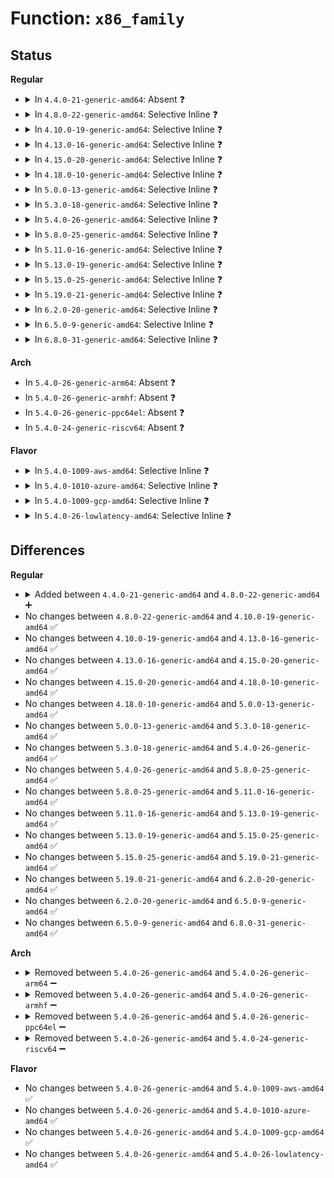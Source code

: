 # Function: <code>x86_family</code>

## Status
<b>Regular</b>
<ul>
<li>
<details>
<summary>In <code>4.4.0-21-generic-amd64</code>: Absent ❓</summary>

```json
{
  "name": "x86_family",
  "collision_type": "Unique Static",
  "inline_type": "Full",
  "funcs": [
    {
      "addr": 18446744071595019827,
      "name": "x86_family",
      "external": false,
      "loc": "arch/x86/include/asm/microcode.h:133",
      "file": "arch/x86/kernel/cpu/microcode/core.c",
      "inline": "declared, inlined",
      "caller_inline": [
        "arch/x86/kernel/cpu/microcode/core.c:load_ucode_bsp",
        "arch/x86/kernel/cpu/microcode/core.c:load_ucode_ap",
        "arch/x86/kernel/cpu/microcode/core.c:reload_early_microcode"
      ],
      "caller_func": []
    }
  ],
  "symbols": []
}
```
</details>
</li>
<li>
<details>
<summary>In <code>4.8.0-22-generic-amd64</code>: Selective Inline ❓</summary>

```c
unsigned int x86_family(unsigned int sig)
```

```json
{
  "name": "x86_family",
  "collision_type": "Unique Global",
  "inline_type": "Selective",
  "funcs": [
    {
      "addr": 18446744071583288757,
      "name": "x86_family",
      "external": true,
      "loc": "arch/x86/lib/cpu.c:4",
      "file": "arch/x86/lib/cpu.c",
      "inline": "not declared, inlined",
      "caller_inline": [
        "arch/x86/lib/cpu.c:x86_model"
      ],
      "caller_func": [
        "arch/x86/kernel/cpu/microcode/core.c:reload_early_microcode",
        "arch/x86/kernel/cpu/microcode/core.c:load_ucode_ap",
        "arch/x86/kernel/cpu/microcode/core.c:load_ucode_bsp",
        "arch/x86/kernel/cpu/microcode/intel.c:collect_cpu_info_early",
        "arch/x86/kernel/cpu/microcode/intel.c:load_ucode_intel_bsp"
      ]
    }
  ],
  "symbols": [
    {
      "addr": 18446744071583288704,
      "name": "x86_family",
      "section": ".text",
      "bind": "STB_GLOBAL",
      "size": 35
    }
  ]
}
```
</details>
</li>
<li>
<details>
<summary>In <code>4.10.0-19-generic-amd64</code>: Selective Inline ❓</summary>

```c
unsigned int x86_family(unsigned int sig)
```

```json
{
  "name": "x86_family",
  "collision_type": "Unique Global",
  "inline_type": "Selective",
  "funcs": [
    {
      "addr": 18446744071583407413,
      "name": "x86_family",
      "external": true,
      "loc": "arch/x86/lib/cpu.c:4",
      "file": "arch/x86/lib/cpu.c",
      "inline": "not declared, inlined",
      "caller_inline": [
        "arch/x86/lib/cpu.c:x86_model"
      ],
      "caller_func": [
        "arch/x86/kernel/cpu/microcode/core.c:reload_early_microcode",
        "arch/x86/kernel/cpu/microcode/core.c:load_ucode_ap",
        "arch/x86/kernel/cpu/microcode/core.c:load_ucode_bsp",
        "arch/x86/kernel/cpu/microcode/intel.c:load_builtin_intel_microcode",
        "arch/x86/kernel/cpu/microcode/intel.c:collect_cpu_info_early",
        "arch/x86/kernel/cpu/microcode/intel.c:scan_microcode",
        "arch/x86/kernel/cpu/microcode/intel.c:scan_microcode",
        "arch/x86/kernel/cpu/microcode/intel.c:scan_microcode",
        "arch/x86/kernel/cpu/microcode/intel.c:scan_microcode",
        "arch/x86/kernel/cpu/microcode/intel.c:scan_microcode"
      ]
    }
  ],
  "symbols": [
    {
      "addr": 18446744071583407360,
      "name": "x86_family",
      "section": ".text",
      "bind": "STB_GLOBAL",
      "size": 35
    }
  ]
}
```
</details>
</li>
<li>
<details>
<summary>In <code>4.13.0-16-generic-amd64</code>: Selective Inline ❓</summary>

```c
unsigned int x86_family(unsigned int sig)
```

```json
{
  "name": "x86_family",
  "collision_type": "Unique Global",
  "inline_type": "Selective",
  "funcs": [
    {
      "addr": 18446744071588264101,
      "name": "x86_family",
      "external": true,
      "loc": "arch/x86/lib/cpu.c:4",
      "file": "arch/x86/lib/cpu.c",
      "inline": "not declared, inlined",
      "caller_inline": [
        "arch/x86/lib/cpu.c:x86_model"
      ],
      "caller_func": [
        "arch/x86/kernel/cpu/microcode/core.c:reload_early_microcode",
        "arch/x86/kernel/cpu/microcode/core.c:reload_early_microcode",
        "arch/x86/kernel/cpu/microcode/core.c:reload_early_microcode",
        "arch/x86/kernel/cpu/microcode/core.c:load_ucode_ap",
        "arch/x86/kernel/cpu/microcode/core.c:load_ucode_ap",
        "arch/x86/kernel/cpu/microcode/core.c:load_ucode_bsp",
        "arch/x86/kernel/cpu/microcode/core.c:load_ucode_bsp",
        "arch/x86/kernel/cpu/microcode/intel.c:load_builtin_intel_microcode",
        "arch/x86/kernel/cpu/microcode/intel.c:collect_cpu_info_early",
        "arch/x86/kernel/cpu/microcode/intel.c:scan_microcode",
        "arch/x86/kernel/cpu/microcode/intel.c:scan_microcode",
        "arch/x86/kernel/cpu/microcode/intel.c:scan_microcode",
        "arch/x86/kernel/cpu/microcode/intel.c:scan_microcode",
        "arch/x86/kernel/cpu/microcode/intel.c:scan_microcode",
        "arch/x86/kernel/cpu/microcode/amd.c:__load_ucode_amd",
        "arch/x86/kernel/cpu/microcode/amd.c:save_microcode_in_initrd_amd"
      ]
    }
  ],
  "symbols": [
    {
      "addr": 18446744071588264048,
      "name": "x86_family",
      "section": ".text",
      "bind": "STB_GLOBAL",
      "size": 36
    }
  ]
}
```
</details>
</li>
<li>
<details>
<summary>In <code>4.15.0-20-generic-amd64</code>: Selective Inline ❓</summary>

```c
unsigned int x86_family(unsigned int sig)
```

```json
{
  "name": "x86_family",
  "collision_type": "Unique Global",
  "inline_type": "Selective",
  "funcs": [
    {
      "addr": 18446744071588816629,
      "name": "x86_family",
      "external": true,
      "loc": "arch/x86/lib/cpu.c:4",
      "file": "arch/x86/lib/cpu.c",
      "inline": "not declared, inlined",
      "caller_inline": [
        "arch/x86/lib/cpu.c:x86_model"
      ],
      "caller_func": [
        "arch/x86/kernel/cpu/microcode/core.c:reload_early_microcode",
        "arch/x86/kernel/cpu/microcode/core.c:reload_early_microcode",
        "arch/x86/kernel/cpu/microcode/core.c:reload_early_microcode",
        "arch/x86/kernel/cpu/microcode/core.c:load_ucode_ap",
        "arch/x86/kernel/cpu/microcode/core.c:load_ucode_ap",
        "arch/x86/kernel/cpu/microcode/core.c:load_ucode_bsp",
        "arch/x86/kernel/cpu/microcode/core.c:load_ucode_bsp",
        "arch/x86/kernel/cpu/microcode/intel.c:load_builtin_intel_microcode",
        "arch/x86/kernel/cpu/microcode/intel.c:collect_cpu_info_early",
        "arch/x86/kernel/cpu/microcode/intel.c:scan_microcode",
        "arch/x86/kernel/cpu/microcode/intel.c:scan_microcode",
        "arch/x86/kernel/cpu/microcode/intel.c:scan_microcode",
        "arch/x86/kernel/cpu/microcode/intel.c:scan_microcode",
        "arch/x86/kernel/cpu/microcode/intel.c:scan_microcode",
        "arch/x86/kernel/cpu/microcode/amd.c:__load_ucode_amd",
        "arch/x86/kernel/cpu/microcode/amd.c:save_microcode_in_initrd_amd"
      ]
    }
  ],
  "symbols": [
    {
      "addr": 18446744071588816576,
      "name": "x86_family",
      "section": ".text",
      "bind": "STB_GLOBAL",
      "size": 36
    }
  ]
}
```
</details>
</li>
<li>
<details>
<summary>In <code>4.18.0-10-generic-amd64</code>: Selective Inline ❓</summary>

```c
unsigned int x86_family(unsigned int sig)
```

```json
{
  "name": "x86_family",
  "collision_type": "Unique Global",
  "inline_type": "Selective",
  "funcs": [
    {
      "addr": 18446744071589194757,
      "name": "x86_family",
      "external": true,
      "loc": "arch/x86/lib/cpu.c:4",
      "file": "arch/x86/lib/cpu.c",
      "inline": "not declared, inlined",
      "caller_inline": [
        "arch/x86/lib/cpu.c:x86_model"
      ],
      "caller_func": [
        "arch/x86/kernel/cpu/microcode/core.c:reload_early_microcode",
        "arch/x86/kernel/cpu/microcode/core.c:reload_early_microcode",
        "arch/x86/kernel/cpu/microcode/core.c:reload_early_microcode",
        "arch/x86/kernel/cpu/microcode/core.c:load_ucode_ap",
        "arch/x86/kernel/cpu/microcode/core.c:load_ucode_ap",
        "arch/x86/kernel/cpu/microcode/core.c:load_ucode_bsp",
        "arch/x86/kernel/cpu/microcode/core.c:load_ucode_bsp",
        "arch/x86/kernel/cpu/microcode/intel.c:load_builtin_intel_microcode",
        "arch/x86/kernel/cpu/microcode/intel.c:collect_cpu_info_early",
        "arch/x86/kernel/cpu/microcode/intel.c:scan_microcode",
        "arch/x86/kernel/cpu/microcode/intel.c:scan_microcode",
        "arch/x86/kernel/cpu/microcode/intel.c:scan_microcode",
        "arch/x86/kernel/cpu/microcode/intel.c:scan_microcode",
        "arch/x86/kernel/cpu/microcode/intel.c:scan_microcode",
        "arch/x86/kernel/cpu/microcode/amd.c:__load_ucode_amd",
        "arch/x86/kernel/cpu/microcode/amd.c:save_microcode_in_initrd_amd"
      ]
    }
  ],
  "symbols": [
    {
      "addr": 18446744071589194704,
      "name": "x86_family",
      "section": ".text",
      "bind": "STB_GLOBAL",
      "size": 36
    }
  ]
}
```
</details>
</li>
<li>
<details>
<summary>In <code>5.0.0-13-generic-amd64</code>: Selective Inline ❓</summary>

```c
unsigned int x86_family(unsigned int sig)
```

```json
{
  "name": "x86_family",
  "collision_type": "Unique Global",
  "inline_type": "Selective",
  "funcs": [
    {
      "addr": 18446744071589436213,
      "name": "x86_family",
      "external": true,
      "loc": "arch/x86/lib/cpu.c:4",
      "file": "arch/x86/lib/cpu.c",
      "inline": "not declared, inlined",
      "caller_inline": [
        "arch/x86/lib/cpu.c:x86_model"
      ],
      "caller_func": [
        "arch/x86/kernel/cpu/microcode/core.c:reload_early_microcode",
        "arch/x86/kernel/cpu/microcode/core.c:reload_early_microcode",
        "arch/x86/kernel/cpu/microcode/core.c:reload_early_microcode",
        "arch/x86/kernel/cpu/microcode/core.c:load_ucode_ap",
        "arch/x86/kernel/cpu/microcode/core.c:load_ucode_ap",
        "arch/x86/kernel/cpu/microcode/core.c:load_ucode_bsp",
        "arch/x86/kernel/cpu/microcode/core.c:load_ucode_bsp",
        "arch/x86/kernel/cpu/microcode/intel.c:load_builtin_intel_microcode",
        "arch/x86/kernel/cpu/microcode/intel.c:collect_cpu_info_early",
        "arch/x86/kernel/cpu/microcode/intel.c:scan_microcode",
        "arch/x86/kernel/cpu/microcode/intel.c:scan_microcode",
        "arch/x86/kernel/cpu/microcode/intel.c:scan_microcode",
        "arch/x86/kernel/cpu/microcode/intel.c:scan_microcode",
        "arch/x86/kernel/cpu/microcode/intel.c:scan_microcode",
        "arch/x86/kernel/cpu/microcode/amd.c:__load_ucode_amd",
        "arch/x86/kernel/cpu/microcode/amd.c:scan_containers",
        "arch/x86/kernel/cpu/microcode/amd.c:save_microcode_in_initrd_amd"
      ]
    }
  ],
  "symbols": [
    {
      "addr": 18446744071589436160,
      "name": "x86_family",
      "section": ".text",
      "bind": "STB_GLOBAL",
      "size": 36
    }
  ]
}
```
</details>
</li>
<li>
<details>
<summary>In <code>5.3.0-18-generic-amd64</code>: Selective Inline ❓</summary>

```c
unsigned int x86_family(unsigned int sig)
```

```json
{
  "name": "x86_family",
  "collision_type": "Unique Global",
  "inline_type": "Selective",
  "funcs": [
    {
      "addr": 18446744071589894229,
      "name": "x86_family",
      "external": true,
      "loc": "arch/x86/lib/cpu.c:6",
      "file": "arch/x86/lib/cpu.c",
      "inline": "not declared, inlined",
      "caller_inline": [
        "arch/x86/lib/cpu.c:x86_model"
      ],
      "caller_func": [
        "arch/x86/kernel/cpu/microcode/core.c:reload_early_microcode",
        "arch/x86/kernel/cpu/microcode/core.c:reload_early_microcode",
        "arch/x86/kernel/cpu/microcode/core.c:reload_early_microcode",
        "arch/x86/kernel/cpu/microcode/core.c:load_ucode_ap",
        "arch/x86/kernel/cpu/microcode/core.c:load_ucode_ap",
        "arch/x86/kernel/cpu/microcode/core.c:load_ucode_bsp",
        "arch/x86/kernel/cpu/microcode/core.c:load_ucode_bsp",
        "arch/x86/kernel/cpu/microcode/intel.c:load_builtin_intel_microcode",
        "arch/x86/kernel/cpu/microcode/intel.c:collect_cpu_info_early",
        "arch/x86/kernel/cpu/microcode/intel.c:scan_microcode",
        "arch/x86/kernel/cpu/microcode/intel.c:scan_microcode",
        "arch/x86/kernel/cpu/microcode/intel.c:scan_microcode",
        "arch/x86/kernel/cpu/microcode/intel.c:scan_microcode",
        "arch/x86/kernel/cpu/microcode/intel.c:scan_microcode",
        "arch/x86/kernel/cpu/microcode/amd.c:__load_ucode_amd",
        "arch/x86/kernel/cpu/microcode/amd.c:scan_containers",
        "arch/x86/kernel/cpu/microcode/amd.c:save_microcode_in_initrd_amd"
      ]
    }
  ],
  "symbols": [
    {
      "addr": 18446744071589894176,
      "name": "x86_family",
      "section": ".text",
      "bind": "STB_GLOBAL",
      "size": 36
    }
  ]
}
```
</details>
</li>
<li>
<details>
<summary>In <code>5.4.0-26-generic-amd64</code>: Selective Inline ❓</summary>

```c
unsigned int x86_family(unsigned int sig)
```

```json
{
  "name": "x86_family",
  "collision_type": "Unique Global",
  "inline_type": "Selective",
  "funcs": [
    {
      "addr": 18446744071590120181,
      "name": "x86_family",
      "external": true,
      "loc": "arch/x86/lib/cpu.c:6",
      "file": "arch/x86/lib/cpu.c",
      "inline": "not declared, inlined",
      "caller_inline": [
        "arch/x86/lib/cpu.c:x86_model"
      ],
      "caller_func": [
        "arch/x86/kernel/cpu/microcode/core.c:reload_early_microcode",
        "arch/x86/kernel/cpu/microcode/core.c:reload_early_microcode",
        "arch/x86/kernel/cpu/microcode/core.c:reload_early_microcode",
        "arch/x86/kernel/cpu/microcode/core.c:load_ucode_ap",
        "arch/x86/kernel/cpu/microcode/core.c:load_ucode_ap",
        "arch/x86/kernel/cpu/microcode/core.c:load_ucode_bsp",
        "arch/x86/kernel/cpu/microcode/core.c:load_ucode_bsp",
        "arch/x86/kernel/cpu/microcode/intel.c:load_builtin_intel_microcode",
        "arch/x86/kernel/cpu/microcode/intel.c:collect_cpu_info_early",
        "arch/x86/kernel/cpu/microcode/intel.c:scan_microcode",
        "arch/x86/kernel/cpu/microcode/intel.c:scan_microcode",
        "arch/x86/kernel/cpu/microcode/intel.c:scan_microcode",
        "arch/x86/kernel/cpu/microcode/intel.c:scan_microcode",
        "arch/x86/kernel/cpu/microcode/intel.c:scan_microcode",
        "arch/x86/kernel/cpu/microcode/amd.c:__load_ucode_amd",
        "arch/x86/kernel/cpu/microcode/amd.c:scan_containers",
        "arch/x86/kernel/cpu/microcode/amd.c:save_microcode_in_initrd_amd"
      ]
    }
  ],
  "symbols": [
    {
      "addr": 18446744071590120128,
      "name": "x86_family",
      "section": ".text",
      "bind": "STB_GLOBAL",
      "size": 36
    }
  ]
}
```
</details>
</li>
<li>
<details>
<summary>In <code>5.8.0-25-generic-amd64</code>: Selective Inline ❓</summary>

```c
unsigned int x86_family(unsigned int sig)
```

```json
{
  "name": "x86_family",
  "collision_type": "Unique Global",
  "inline_type": "Selective",
  "funcs": [
    {
      "addr": 18446744071585123813,
      "name": "x86_family",
      "external": true,
      "loc": "arch/x86/lib/cpu.c:6",
      "file": "arch/x86/lib/cpu.c",
      "inline": "not declared, inlined",
      "caller_inline": [
        "arch/x86/lib/cpu.c:x86_model"
      ],
      "caller_func": [
        "arch/x86/kernel/cpu/microcode/core.c:reload_early_microcode",
        "arch/x86/kernel/cpu/microcode/core.c:reload_early_microcode",
        "arch/x86/kernel/cpu/microcode/core.c:reload_early_microcode",
        "arch/x86/kernel/cpu/microcode/core.c:load_ucode_ap",
        "arch/x86/kernel/cpu/microcode/core.c:load_ucode_ap",
        "arch/x86/kernel/cpu/microcode/core.c:load_ucode_bsp",
        "arch/x86/kernel/cpu/microcode/core.c:load_ucode_bsp",
        "arch/x86/kernel/cpu/microcode/intel.c:load_builtin_intel_microcode",
        "arch/x86/kernel/cpu/microcode/intel.c:microcode_matches",
        "arch/x86/kernel/cpu/microcode/intel.c:microcode_matches",
        "arch/x86/kernel/cpu/microcode/intel.c:microcode_matches",
        "arch/x86/kernel/cpu/microcode/intel.c:microcode_matches",
        "arch/x86/kernel/cpu/microcode/intel.c:microcode_matches",
        "arch/x86/kernel/cpu/microcode/amd.c:__load_ucode_amd",
        "arch/x86/kernel/cpu/microcode/amd.c:parse_container",
        "arch/x86/kernel/cpu/microcode/amd.c:save_microcode_in_initrd_amd"
      ]
    }
  ],
  "symbols": [
    {
      "addr": 18446744071585123760,
      "name": "x86_family",
      "section": ".text",
      "bind": "STB_GLOBAL",
      "size": 36
    }
  ]
}
```
</details>
</li>
<li>
<details>
<summary>In <code>5.11.0-16-generic-amd64</code>: Selective Inline ❓</summary>

```c
unsigned int x86_family(unsigned int sig)
```

```json
{
  "name": "x86_family",
  "collision_type": "Unique Global",
  "inline_type": "Selective",
  "funcs": [
    {
      "addr": 18446744071585274741,
      "name": "x86_family",
      "external": true,
      "loc": "arch/x86/lib/cpu.c:6",
      "file": "arch/x86/lib/cpu.c",
      "inline": "not declared, inlined",
      "caller_inline": [
        "arch/x86/lib/cpu.c:x86_model"
      ],
      "caller_func": [
        "arch/x86/kernel/cpu/microcode/core.c:reload_early_microcode",
        "arch/x86/kernel/cpu/microcode/core.c:reload_early_microcode",
        "arch/x86/kernel/cpu/microcode/core.c:reload_early_microcode",
        "arch/x86/kernel/cpu/microcode/core.c:load_ucode_ap",
        "arch/x86/kernel/cpu/microcode/core.c:load_ucode_ap",
        "arch/x86/kernel/cpu/microcode/core.c:load_ucode_bsp",
        "arch/x86/kernel/cpu/microcode/core.c:load_ucode_bsp",
        "arch/x86/kernel/cpu/microcode/intel.c:load_builtin_intel_microcode",
        "arch/x86/kernel/cpu/microcode/amd.c:__load_ucode_amd",
        "arch/x86/kernel/cpu/microcode/amd.c:parse_container",
        "arch/x86/kernel/cpu/microcode/amd.c:save_microcode_in_initrd_amd"
      ]
    }
  ],
  "symbols": [
    {
      "addr": 18446744071585274688,
      "name": "x86_family",
      "section": ".text",
      "bind": "STB_GLOBAL",
      "size": 36
    }
  ]
}
```
</details>
</li>
<li>
<details>
<summary>In <code>5.13.0-19-generic-amd64</code>: Selective Inline ❓</summary>

```c
unsigned int x86_family(unsigned int sig)
```

```json
{
  "name": "x86_family",
  "collision_type": "Unique Global",
  "inline_type": "Selective",
  "funcs": [
    {
      "addr": 18446744071585158261,
      "name": "x86_family",
      "external": true,
      "loc": "arch/x86/lib/cpu.c:6",
      "file": "arch/x86/lib/cpu.c",
      "inline": "not declared, inlined",
      "caller_inline": [
        "arch/x86/lib/cpu.c:x86_model"
      ],
      "caller_func": [
        "arch/x86/kernel/cpu/microcode/core.c:reload_early_microcode",
        "arch/x86/kernel/cpu/microcode/core.c:reload_early_microcode",
        "arch/x86/kernel/cpu/microcode/core.c:reload_early_microcode",
        "arch/x86/kernel/cpu/microcode/core.c:load_ucode_ap",
        "arch/x86/kernel/cpu/microcode/core.c:load_ucode_ap",
        "arch/x86/kernel/cpu/microcode/core.c:load_ucode_bsp",
        "arch/x86/kernel/cpu/microcode/core.c:load_ucode_bsp",
        "arch/x86/kernel/cpu/microcode/intel.c:load_builtin_intel_microcode",
        "arch/x86/kernel/cpu/microcode/amd.c:__load_ucode_amd",
        "arch/x86/kernel/cpu/microcode/amd.c:scan_containers",
        "arch/x86/kernel/cpu/microcode/amd.c:save_microcode_in_initrd_amd"
      ]
    }
  ],
  "symbols": [
    {
      "addr": 18446744071585158208,
      "name": "x86_family",
      "section": ".text",
      "bind": "STB_GLOBAL",
      "size": 36
    }
  ]
}
```
</details>
</li>
<li>
<details>
<summary>In <code>5.15.0-25-generic-amd64</code>: Selective Inline ❓</summary>

```c
unsigned int x86_family(unsigned int sig)
```

```json
{
  "name": "x86_family",
  "collision_type": "Unique Global",
  "inline_type": "Selective",
  "funcs": [
    {
      "addr": 18446744071585611109,
      "name": "x86_family",
      "external": true,
      "loc": "arch/x86/lib/cpu.c:6",
      "file": "arch/x86/lib/cpu.c",
      "inline": "not declared, inlined",
      "caller_inline": [
        "arch/x86/lib/cpu.c:x86_model"
      ],
      "caller_func": [
        "arch/x86/kernel/cpu/microcode/core.c:reload_early_microcode",
        "arch/x86/kernel/cpu/microcode/core.c:reload_early_microcode",
        "arch/x86/kernel/cpu/microcode/core.c:reload_early_microcode",
        "arch/x86/kernel/cpu/microcode/core.c:load_ucode_ap",
        "arch/x86/kernel/cpu/microcode/core.c:load_ucode_ap",
        "arch/x86/kernel/cpu/microcode/core.c:load_ucode_bsp",
        "arch/x86/kernel/cpu/microcode/core.c:load_ucode_bsp",
        "arch/x86/kernel/cpu/microcode/intel.c:load_builtin_intel_microcode",
        "arch/x86/kernel/cpu/microcode/amd.c:__load_ucode_amd",
        "arch/x86/kernel/cpu/microcode/amd.c:scan_containers",
        "arch/x86/kernel/cpu/microcode/amd.c:save_microcode_in_initrd_amd"
      ]
    }
  ],
  "symbols": [
    {
      "addr": 18446744071585611056,
      "name": "x86_family",
      "section": ".text",
      "bind": "STB_GLOBAL",
      "size": 36
    }
  ]
}
```
</details>
</li>
<li>
<details>
<summary>In <code>5.19.0-21-generic-amd64</code>: Selective Inline ❓</summary>

```c
unsigned int x86_family(unsigned int sig)
```

```json
{
  "name": "x86_family",
  "collision_type": "Unique Global",
  "inline_type": "Selective",
  "funcs": [
    {
      "addr": 18446744071586767893,
      "name": "x86_family",
      "external": true,
      "loc": "arch/x86/lib/cpu.c:6",
      "file": "arch/x86/lib/cpu.c",
      "inline": "not declared, inlined",
      "caller_inline": [
        "arch/x86/lib/cpu.c:x86_model"
      ],
      "caller_func": [
        "arch/x86/kernel/cpu/intel.c:intel_cpu_collect_info",
        "arch/x86/kernel/cpu/microcode/core.c:reload_early_microcode",
        "arch/x86/kernel/cpu/microcode/core.c:reload_early_microcode",
        "arch/x86/kernel/cpu/microcode/core.c:reload_early_microcode",
        "arch/x86/kernel/cpu/microcode/core.c:load_ucode_ap",
        "arch/x86/kernel/cpu/microcode/core.c:load_ucode_ap",
        "arch/x86/kernel/cpu/microcode/core.c:load_ucode_bsp",
        "arch/x86/kernel/cpu/microcode/core.c:load_ucode_bsp",
        "arch/x86/kernel/cpu/microcode/intel.c:load_builtin_intel_microcode",
        "arch/x86/kernel/cpu/microcode/amd.c:__load_ucode_amd",
        "arch/x86/kernel/cpu/microcode/amd.c:scan_containers",
        "arch/x86/kernel/cpu/microcode/amd.c:save_microcode_in_initrd_amd"
      ]
    }
  ],
  "symbols": [
    {
      "addr": 18446744071586767840,
      "name": "x86_family",
      "section": ".text",
      "bind": "STB_GLOBAL",
      "size": 48
    }
  ]
}
```
</details>
</li>
<li>
<details>
<summary>In <code>6.2.0-20-generic-amd64</code>: Selective Inline ❓</summary>

```c
unsigned int x86_family(unsigned int sig)
```

```json
{
  "name": "x86_family",
  "collision_type": "Unique Global",
  "inline_type": "Selective",
  "funcs": [
    {
      "addr": 18446744071595932901,
      "name": "x86_family",
      "external": true,
      "loc": "arch/x86/lib/cpu.c:6",
      "file": "arch/x86/lib/cpu.c",
      "inline": "not declared, inlined",
      "caller_inline": [
        "arch/x86/lib/cpu.c:x86_model"
      ],
      "caller_func": [
        "arch/x86/kernel/cpu/intel.c:intel_cpu_collect_info",
        "arch/x86/kernel/cpu/microcode/core.c:reload_early_microcode",
        "arch/x86/kernel/cpu/microcode/core.c:reload_early_microcode",
        "arch/x86/kernel/cpu/microcode/core.c:reload_early_microcode",
        "arch/x86/kernel/cpu/microcode/core.c:load_ucode_ap",
        "arch/x86/kernel/cpu/microcode/core.c:load_ucode_ap",
        "arch/x86/kernel/cpu/microcode/core.c:load_ucode_bsp",
        "arch/x86/kernel/cpu/microcode/core.c:load_ucode_bsp",
        "arch/x86/kernel/cpu/microcode/intel.c:load_builtin_intel_microcode",
        "arch/x86/kernel/cpu/microcode/amd.c:__load_ucode_amd",
        "arch/x86/kernel/cpu/microcode/amd.c:scan_containers",
        "arch/x86/kernel/cpu/microcode/amd.c:save_microcode_in_initrd_amd"
      ]
    }
  ],
  "symbols": [
    {
      "addr": 18446744071595932832,
      "name": "x86_family",
      "section": ".text",
      "bind": "STB_GLOBAL",
      "size": 48
    }
  ]
}
```
</details>
</li>
<li>
<details>
<summary>In <code>6.5.0-9-generic-amd64</code>: Selective Inline ❓</summary>

```c
unsigned int x86_family(unsigned int sig)
```

```json
{
  "name": "x86_family",
  "collision_type": "Unique Global",
  "inline_type": "Selective",
  "funcs": [
    {
      "addr": 18446744071596451157,
      "name": "x86_family",
      "external": true,
      "loc": "arch/x86/lib/cpu.c:6",
      "file": "arch/x86/lib/cpu.c",
      "inline": "not declared, inlined",
      "caller_inline": [
        "arch/x86/lib/cpu.c:x86_model"
      ],
      "caller_func": [
        "arch/x86/kernel/cpu/intel.c:intel_cpu_collect_info",
        "arch/x86/kernel/cpu/microcode/core.c:reload_early_microcode",
        "arch/x86/kernel/cpu/microcode/core.c:reload_early_microcode",
        "arch/x86/kernel/cpu/microcode/core.c:reload_early_microcode",
        "arch/x86/kernel/cpu/microcode/core.c:load_ucode_ap",
        "arch/x86/kernel/cpu/microcode/core.c:load_ucode_ap",
        "arch/x86/kernel/cpu/microcode/core.c:load_ucode_bsp",
        "arch/x86/kernel/cpu/microcode/core.c:load_ucode_bsp",
        "arch/x86/kernel/cpu/microcode/intel.c:load_builtin_intel_microcode",
        "arch/x86/kernel/cpu/microcode/amd.c:find_blobs_in_containers",
        "arch/x86/kernel/cpu/microcode/amd.c:scan_containers",
        "arch/x86/kernel/cpu/microcode/amd.c:save_microcode_in_initrd_amd"
      ]
    }
  ],
  "symbols": [
    {
      "addr": 18446744071596451088,
      "name": "x86_family",
      "section": ".text",
      "bind": "STB_GLOBAL",
      "size": 48
    }
  ]
}
```
</details>
</li>
<li>
<details>
<summary>In <code>6.8.0-31-generic-amd64</code>: Selective Inline ❓</summary>

```c
unsigned int x86_family(unsigned int sig)
```

```json
{
  "name": "x86_family",
  "collision_type": "Unique Global",
  "inline_type": "Selective",
  "funcs": [
    {
      "addr": 18446744071597346389,
      "name": "x86_family",
      "external": true,
      "loc": "arch/x86/lib/cpu.c:6",
      "file": "arch/x86/lib/cpu.c",
      "inline": "not declared, inlined",
      "caller_inline": [
        "arch/x86/lib/cpu.c:x86_model"
      ],
      "caller_func": [
        "arch/x86/kernel/cpu/microcode/core.c:microcode_bsp_resume",
        "arch/x86/kernel/cpu/microcode/core.c:microcode_bsp_resume",
        "arch/x86/kernel/cpu/microcode/core.c:microcode_bsp_resume",
        "arch/x86/kernel/cpu/microcode/core.c:load_ucode_ap",
        "arch/x86/kernel/cpu/microcode/core.c:load_ucode_ap",
        "arch/x86/kernel/cpu/microcode/core.c:load_ucode_bsp",
        "arch/x86/kernel/cpu/microcode/core.c:load_ucode_bsp",
        "arch/x86/kernel/cpu/microcode/intel.c:get_microcode_blob",
        "arch/x86/kernel/cpu/microcode/intel.c:intel_collect_cpu_info",
        "arch/x86/kernel/cpu/microcode/amd.c:save_microcode_in_initrd",
        "arch/x86/kernel/cpu/microcode/amd.c:find_blobs_in_containers",
        "arch/x86/kernel/cpu/microcode/amd.c:scan_containers"
      ]
    }
  ],
  "symbols": [
    {
      "addr": 18446744071597346320,
      "name": "x86_family",
      "section": ".text",
      "bind": "STB_GLOBAL",
      "size": 48
    }
  ]
}
```
</details>
</li>
</ul>
<b>Arch</b>
<ul>
<li>
In <code>5.4.0-26-generic-arm64</code>: Absent ❓
</li>
<li>
In <code>5.4.0-26-generic-armhf</code>: Absent ❓
</li>
<li>
In <code>5.4.0-26-generic-ppc64el</code>: Absent ❓
</li>
<li>
In <code>5.4.0-24-generic-riscv64</code>: Absent ❓
</li>
</ul>
<b>Flavor</b>
<ul>
<li>
<details>
<summary>In <code>5.4.0-1009-aws-amd64</code>: Selective Inline ❓</summary>

```c
unsigned int x86_family(unsigned int sig)
```

```json
{
  "name": "x86_family",
  "collision_type": "Unique Global",
  "inline_type": "Selective",
  "funcs": [
    {
      "addr": 18446744071589722437,
      "name": "x86_family",
      "external": true,
      "loc": "arch/x86/lib/cpu.c:6",
      "file": "arch/x86/lib/cpu.c",
      "inline": "not declared, inlined",
      "caller_inline": [
        "arch/x86/lib/cpu.c:x86_model"
      ],
      "caller_func": [
        "arch/x86/kernel/cpu/microcode/core.c:reload_early_microcode",
        "arch/x86/kernel/cpu/microcode/core.c:reload_early_microcode",
        "arch/x86/kernel/cpu/microcode/core.c:reload_early_microcode",
        "arch/x86/kernel/cpu/microcode/core.c:load_ucode_ap",
        "arch/x86/kernel/cpu/microcode/core.c:load_ucode_ap",
        "arch/x86/kernel/cpu/microcode/core.c:load_ucode_bsp",
        "arch/x86/kernel/cpu/microcode/core.c:load_ucode_bsp",
        "arch/x86/kernel/cpu/microcode/intel.c:load_builtin_intel_microcode",
        "arch/x86/kernel/cpu/microcode/intel.c:collect_cpu_info_early",
        "arch/x86/kernel/cpu/microcode/intel.c:scan_microcode",
        "arch/x86/kernel/cpu/microcode/intel.c:scan_microcode",
        "arch/x86/kernel/cpu/microcode/intel.c:scan_microcode",
        "arch/x86/kernel/cpu/microcode/intel.c:scan_microcode",
        "arch/x86/kernel/cpu/microcode/intel.c:scan_microcode",
        "arch/x86/kernel/cpu/microcode/amd.c:__load_ucode_amd",
        "arch/x86/kernel/cpu/microcode/amd.c:scan_containers",
        "arch/x86/kernel/cpu/microcode/amd.c:save_microcode_in_initrd_amd"
      ]
    }
  ],
  "symbols": [
    {
      "addr": 18446744071589722384,
      "name": "x86_family",
      "section": ".text",
      "bind": "STB_GLOBAL",
      "size": 36
    }
  ]
}
```
</details>
</li>
<li>
<details>
<summary>In <code>5.4.0-1010-azure-amd64</code>: Selective Inline ❓</summary>

```c
unsigned int x86_family(unsigned int sig)
```

```json
{
  "name": "x86_family",
  "collision_type": "Unique Global",
  "inline_type": "Selective",
  "funcs": [
    {
      "addr": 18446744071589448213,
      "name": "x86_family",
      "external": true,
      "loc": "arch/x86/lib/cpu.c:6",
      "file": "arch/x86/lib/cpu.c",
      "inline": "not declared, inlined",
      "caller_inline": [
        "arch/x86/lib/cpu.c:x86_model"
      ],
      "caller_func": [
        "arch/x86/kernel/cpu/microcode/core.c:reload_early_microcode",
        "arch/x86/kernel/cpu/microcode/core.c:reload_early_microcode",
        "arch/x86/kernel/cpu/microcode/core.c:reload_early_microcode",
        "arch/x86/kernel/cpu/microcode/core.c:load_ucode_ap",
        "arch/x86/kernel/cpu/microcode/core.c:load_ucode_ap",
        "arch/x86/kernel/cpu/microcode/core.c:load_ucode_bsp",
        "arch/x86/kernel/cpu/microcode/core.c:load_ucode_bsp",
        "arch/x86/kernel/cpu/microcode/intel.c:load_builtin_intel_microcode",
        "arch/x86/kernel/cpu/microcode/intel.c:collect_cpu_info_early",
        "arch/x86/kernel/cpu/microcode/intel.c:scan_microcode",
        "arch/x86/kernel/cpu/microcode/intel.c:scan_microcode",
        "arch/x86/kernel/cpu/microcode/intel.c:scan_microcode",
        "arch/x86/kernel/cpu/microcode/intel.c:scan_microcode",
        "arch/x86/kernel/cpu/microcode/intel.c:scan_microcode",
        "arch/x86/kernel/cpu/microcode/amd.c:__load_ucode_amd",
        "arch/x86/kernel/cpu/microcode/amd.c:scan_containers",
        "arch/x86/kernel/cpu/microcode/amd.c:save_microcode_in_initrd_amd",
        "drivers/edac/mce_amd.c:amd_decode_mce",
        "drivers/edac/mce_amd.c:amd_decode_mce",
        "drivers/edac/mce_amd.c:amd_decode_mce"
      ]
    }
  ],
  "symbols": [
    {
      "addr": 18446744071589448160,
      "name": "x86_family",
      "section": ".text",
      "bind": "STB_GLOBAL",
      "size": 36
    }
  ]
}
```
</details>
</li>
<li>
<details>
<summary>In <code>5.4.0-1009-gcp-amd64</code>: Selective Inline ❓</summary>

```c
unsigned int x86_family(unsigned int sig)
```

```json
{
  "name": "x86_family",
  "collision_type": "Unique Global",
  "inline_type": "Selective",
  "funcs": [
    {
      "addr": 18446744071590165813,
      "name": "x86_family",
      "external": true,
      "loc": "arch/x86/lib/cpu.c:6",
      "file": "arch/x86/lib/cpu.c",
      "inline": "not declared, inlined",
      "caller_inline": [
        "arch/x86/lib/cpu.c:x86_model"
      ],
      "caller_func": [
        "arch/x86/kernel/cpu/microcode/core.c:reload_early_microcode",
        "arch/x86/kernel/cpu/microcode/core.c:reload_early_microcode",
        "arch/x86/kernel/cpu/microcode/core.c:reload_early_microcode",
        "arch/x86/kernel/cpu/microcode/core.c:load_ucode_ap",
        "arch/x86/kernel/cpu/microcode/core.c:load_ucode_ap",
        "arch/x86/kernel/cpu/microcode/core.c:load_ucode_bsp",
        "arch/x86/kernel/cpu/microcode/core.c:load_ucode_bsp",
        "arch/x86/kernel/cpu/microcode/intel.c:load_builtin_intel_microcode",
        "arch/x86/kernel/cpu/microcode/intel.c:collect_cpu_info_early",
        "arch/x86/kernel/cpu/microcode/intel.c:scan_microcode",
        "arch/x86/kernel/cpu/microcode/intel.c:scan_microcode",
        "arch/x86/kernel/cpu/microcode/intel.c:scan_microcode",
        "arch/x86/kernel/cpu/microcode/intel.c:scan_microcode",
        "arch/x86/kernel/cpu/microcode/intel.c:scan_microcode",
        "arch/x86/kernel/cpu/microcode/amd.c:__load_ucode_amd",
        "arch/x86/kernel/cpu/microcode/amd.c:scan_containers",
        "arch/x86/kernel/cpu/microcode/amd.c:save_microcode_in_initrd_amd"
      ]
    }
  ],
  "symbols": [
    {
      "addr": 18446744071590165760,
      "name": "x86_family",
      "section": ".text",
      "bind": "STB_GLOBAL",
      "size": 36
    }
  ]
}
```
</details>
</li>
<li>
<details>
<summary>In <code>5.4.0-26-lowlatency-amd64</code>: Selective Inline ❓</summary>

```c
unsigned int x86_family(unsigned int sig)
```

```json
{
  "name": "x86_family",
  "collision_type": "Unique Global",
  "inline_type": "Selective",
  "funcs": [
    {
      "addr": 18446744071590216325,
      "name": "x86_family",
      "external": true,
      "loc": "arch/x86/lib/cpu.c:6",
      "file": "arch/x86/lib/cpu.c",
      "inline": "not declared, inlined",
      "caller_inline": [
        "arch/x86/lib/cpu.c:x86_model"
      ],
      "caller_func": [
        "arch/x86/kernel/cpu/microcode/core.c:reload_early_microcode",
        "arch/x86/kernel/cpu/microcode/core.c:reload_early_microcode",
        "arch/x86/kernel/cpu/microcode/core.c:reload_early_microcode",
        "arch/x86/kernel/cpu/microcode/core.c:load_ucode_ap",
        "arch/x86/kernel/cpu/microcode/core.c:load_ucode_ap",
        "arch/x86/kernel/cpu/microcode/core.c:load_ucode_bsp",
        "arch/x86/kernel/cpu/microcode/core.c:load_ucode_bsp",
        "arch/x86/kernel/cpu/microcode/intel.c:load_builtin_intel_microcode",
        "arch/x86/kernel/cpu/microcode/intel.c:collect_cpu_info_early",
        "arch/x86/kernel/cpu/microcode/intel.c:scan_microcode",
        "arch/x86/kernel/cpu/microcode/intel.c:scan_microcode",
        "arch/x86/kernel/cpu/microcode/intel.c:scan_microcode",
        "arch/x86/kernel/cpu/microcode/intel.c:scan_microcode",
        "arch/x86/kernel/cpu/microcode/intel.c:scan_microcode",
        "arch/x86/kernel/cpu/microcode/amd.c:__load_ucode_amd",
        "arch/x86/kernel/cpu/microcode/amd.c:scan_containers",
        "arch/x86/kernel/cpu/microcode/amd.c:save_microcode_in_initrd_amd"
      ]
    }
  ],
  "symbols": [
    {
      "addr": 18446744071590216272,
      "name": "x86_family",
      "section": ".text",
      "bind": "STB_GLOBAL",
      "size": 36
    }
  ]
}
```
</details>
</li>
</ul>

## Differences
<b>Regular</b>
<ul>
<li>
<details>
<summary>Added between <code>4.4.0-21-generic-amd64</code> and <code>4.8.0-22-generic-amd64</code> ➕</summary>

```c
unsigned int x86_family(unsigned int sig)
```
</details>
</li>
<li>
No changes between <code>4.8.0-22-generic-amd64</code> and <code>4.10.0-19-generic-amd64</code> ✅
</li>
<li>
No changes between <code>4.10.0-19-generic-amd64</code> and <code>4.13.0-16-generic-amd64</code> ✅
</li>
<li>
No changes between <code>4.13.0-16-generic-amd64</code> and <code>4.15.0-20-generic-amd64</code> ✅
</li>
<li>
No changes between <code>4.15.0-20-generic-amd64</code> and <code>4.18.0-10-generic-amd64</code> ✅
</li>
<li>
No changes between <code>4.18.0-10-generic-amd64</code> and <code>5.0.0-13-generic-amd64</code> ✅
</li>
<li>
No changes between <code>5.0.0-13-generic-amd64</code> and <code>5.3.0-18-generic-amd64</code> ✅
</li>
<li>
No changes between <code>5.3.0-18-generic-amd64</code> and <code>5.4.0-26-generic-amd64</code> ✅
</li>
<li>
No changes between <code>5.4.0-26-generic-amd64</code> and <code>5.8.0-25-generic-amd64</code> ✅
</li>
<li>
No changes between <code>5.8.0-25-generic-amd64</code> and <code>5.11.0-16-generic-amd64</code> ✅
</li>
<li>
No changes between <code>5.11.0-16-generic-amd64</code> and <code>5.13.0-19-generic-amd64</code> ✅
</li>
<li>
No changes between <code>5.13.0-19-generic-amd64</code> and <code>5.15.0-25-generic-amd64</code> ✅
</li>
<li>
No changes between <code>5.15.0-25-generic-amd64</code> and <code>5.19.0-21-generic-amd64</code> ✅
</li>
<li>
No changes between <code>5.19.0-21-generic-amd64</code> and <code>6.2.0-20-generic-amd64</code> ✅
</li>
<li>
No changes between <code>6.2.0-20-generic-amd64</code> and <code>6.5.0-9-generic-amd64</code> ✅
</li>
<li>
No changes between <code>6.5.0-9-generic-amd64</code> and <code>6.8.0-31-generic-amd64</code> ✅
</li>
</ul>
<b>Arch</b>
<ul>
<li>
<details>
<summary>Removed between <code>5.4.0-26-generic-amd64</code> and <code>5.4.0-26-generic-arm64</code> ➖</summary>

```c
unsigned int x86_family(unsigned int sig)
```
</details>
</li>
<li>
<details>
<summary>Removed between <code>5.4.0-26-generic-amd64</code> and <code>5.4.0-26-generic-armhf</code> ➖</summary>

```c
unsigned int x86_family(unsigned int sig)
```
</details>
</li>
<li>
<details>
<summary>Removed between <code>5.4.0-26-generic-amd64</code> and <code>5.4.0-26-generic-ppc64el</code> ➖</summary>

```c
unsigned int x86_family(unsigned int sig)
```
</details>
</li>
<li>
<details>
<summary>Removed between <code>5.4.0-26-generic-amd64</code> and <code>5.4.0-24-generic-riscv64</code> ➖</summary>

```c
unsigned int x86_family(unsigned int sig)
```
</details>
</li>
</ul>
<b>Flavor</b>
<ul>
<li>
No changes between <code>5.4.0-26-generic-amd64</code> and <code>5.4.0-1009-aws-amd64</code> ✅
</li>
<li>
No changes between <code>5.4.0-26-generic-amd64</code> and <code>5.4.0-1010-azure-amd64</code> ✅
</li>
<li>
No changes between <code>5.4.0-26-generic-amd64</code> and <code>5.4.0-1009-gcp-amd64</code> ✅
</li>
<li>
No changes between <code>5.4.0-26-generic-amd64</code> and <code>5.4.0-26-lowlatency-amd64</code> ✅
</li>
</ul>
